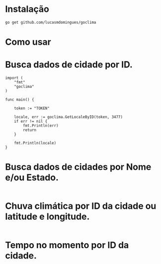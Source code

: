 # Instalação

``` 
go get github.com/lucasmdomingues/goclima
```

Como usar
=====

# Busca dados de cidade por ID.

```
import (
	"fmt"
	"goclima"
)

func main() {

	token := "TOKEN"

	locale, err := goclima.GetLocaleByID(token, 3477)
	if err != nil {
		fmt.Println(err)
		return
	}

	fmt.Println(locale)
}
```

# Busca dados de cidades por Nome e/ou Estado.

```

```

# Chuva climática por ID da cidade ou latitude e longitude.

```

```

# Tempo no momento por ID da cidade.

```

```

